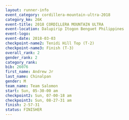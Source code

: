 ```yaml
---
layout: runner-info 
event_category: cordillera-mountain-ultra-2018 
category_km: 26K 
event-title: 2018 CORDILLERA MOUNTAIN ULTRA 
event-location: Dalupirip Itogon Benguet Philippines 
event-logo: 
event-date: 2018-03-03 
checkpoint-name2: Tenidi Hill Top (T-2) 
checkpoint-name3: Finish (T-3) 
overall_rank: 2
gender_rank: 2
category_rank: 
bib: 26076
first_name: Andrew Jr
last_name: Chinalpan
gender: M
team_name: Team Salomon
start: Sun, 05-30-00 am
checkpoint2: Sun, 07-00-18 am
checkpoint3: Sun, 08-27-31 am
finish: 2-57-31
status: FINISHER
---
```

